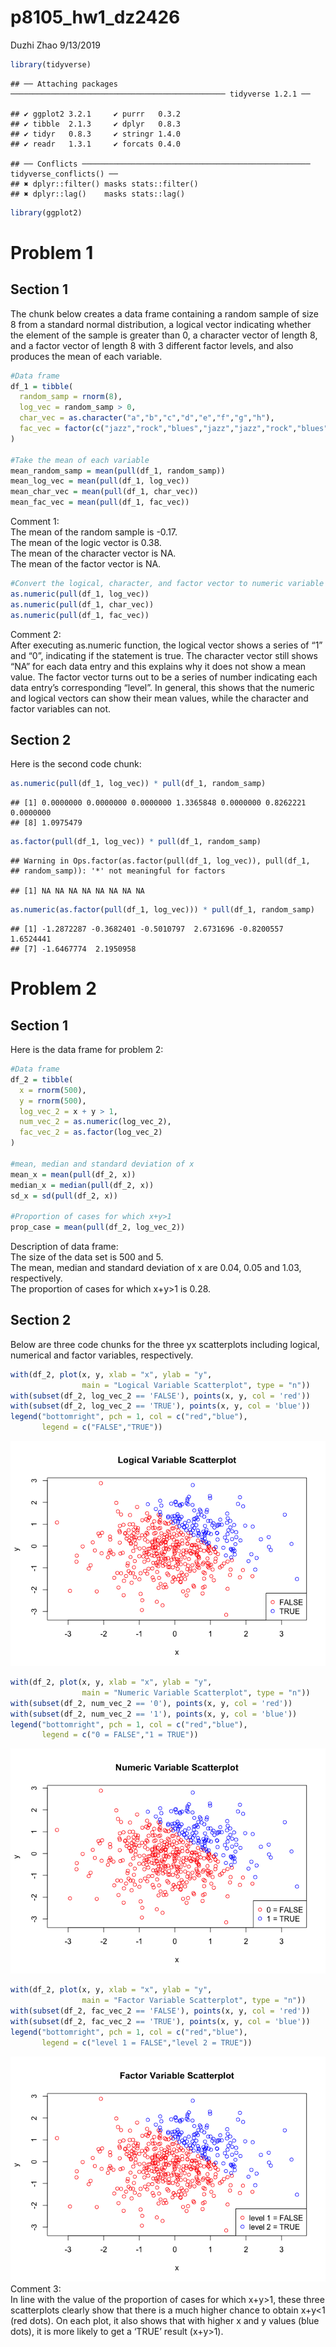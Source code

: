 p8105\_hw1\_dz2426
================
Duzhi Zhao
9/13/2019

``` r
library(tidyverse)
```

    ## ── Attaching packages ──────────────────────────────────────────────── tidyverse 1.2.1 ──

    ## ✔ ggplot2 3.2.1     ✔ purrr   0.3.2
    ## ✔ tibble  2.1.3     ✔ dplyr   0.8.3
    ## ✔ tidyr   0.8.3     ✔ stringr 1.4.0
    ## ✔ readr   1.3.1     ✔ forcats 0.4.0

    ## ── Conflicts ─────────────────────────────────────────────────── tidyverse_conflicts() ──
    ## ✖ dplyr::filter() masks stats::filter()
    ## ✖ dplyr::lag()    masks stats::lag()

``` r
library(ggplot2)
```

# Problem 1

## Section 1

The chunk below creates a data frame containing a random sample of size
8 from a standard normal distribution, a logical vector indicating
whether the element of the sample is greater than 0, a character vector
of length 8, and a factor vector of length 8 with 3 different factor
levels, and also produces the mean of each variable.

``` r
#Data frame
df_1 = tibble(
  random_samp = rnorm(8),
  log_vec = random_samp > 0,
  char_vec = as.character("a","b","c","d","e","f","g","h"),
  fac_vec = factor(c("jazz","rock","blues","jazz","jazz","rock","blues","rock"))
)

#Take the mean of each variable
mean_random_samp = mean(pull(df_1, random_samp))
mean_log_vec = mean(pull(df_1, log_vec))
mean_char_vec = mean(pull(df_1, char_vec))
mean_fac_vec = mean(pull(df_1, fac_vec))
```

Comment 1: <br /> The mean of the random sample is -0.17. <br /> The
mean of the logic vector is 0.38. <br /> The mean of the character
vector is NA. <br /> The mean of the factor vector is NA. <br />

``` r
#Convert the logical, character, and factor vector to numeric variable
as.numeric(pull(df_1, log_vec))
as.numeric(pull(df_1, char_vec))
as.numeric(pull(df_1, fac_vec))
```

Comment 2: <br /> After executing as.numeric function, the logical
vector shows a series of “1” and “0”, indicating if the statement is
true. The character vector still shows “NA” for each data entry and this
explains why it does not show a mean value. The factor vector turns out
to be a series of number indicating each data entry’s corresponding
“level”. In general, this shows that the numeric and logical vectors
can show their mean values, while the character and factor variables can
not.

## Section 2

Here is the second code
    chunk:

``` r
as.numeric(pull(df_1, log_vec)) * pull(df_1, random_samp)
```

    ## [1] 0.0000000 0.0000000 0.0000000 1.3365848 0.0000000 0.8262221 0.0000000
    ## [8] 1.0975479

``` r
as.factor(pull(df_1, log_vec)) * pull(df_1, random_samp)
```

    ## Warning in Ops.factor(as.factor(pull(df_1, log_vec)), pull(df_1,
    ## random_samp)): '*' not meaningful for factors

    ## [1] NA NA NA NA NA NA NA NA

``` r
as.numeric(as.factor(pull(df_1, log_vec))) * pull(df_1, random_samp)
```

    ## [1] -1.2872287 -0.3682401 -0.5010797  2.6731696 -0.8200557  1.6524441
    ## [7] -1.6467774  2.1950958

# Problem 2

## Section 1

Here is the data frame for problem 2:

``` r
#Data frame
df_2 = tibble(
  x = rnorm(500),
  y = rnorm(500),
  log_vec_2 = x + y > 1,
  num_vec_2 = as.numeric(log_vec_2),
  fac_vec_2 = as.factor(log_vec_2)
)

#mean, median and standard deviation of x
mean_x = mean(pull(df_2, x))
median_x = median(pull(df_2, x))
sd_x = sd(pull(df_2, x))

#Proportion of cases for which x+y>1
prop_case = mean(pull(df_2, log_vec_2))
```

Description of data frame: <br /> The size of the data set is 500 and 5.
<br /> The mean, median and standard deviation of x are 0.04, 0.05 and
1.03, respectively. <br /> The proportion of cases for which x+y\>1 is
0.28.

## Section 2

Below are three code chunks for the three yx scatterplots including
logical, numerical and factor variables, respectively.

``` r
with(df_2, plot(x, y, xlab = "x", ylab = "y", 
                main = "Logical Variable Scatterplot", type = "n"))
with(subset(df_2, log_vec_2 == 'FALSE'), points(x, y, col = 'red'))        
with(subset(df_2, log_vec_2 == 'TRUE'), points(x, y, col = 'blue'))
legend("bottomright", pch = 1, col = c("red","blue"), 
       legend = c("FALSE","TRUE"))
```

![](p8105_hw1_dz2426_files/figure-gfm/yx_Logical_scatterplot-1.png)<!-- -->

``` r
with(df_2, plot(x, y, xlab = "x", ylab = "y", 
                main = "Numeric Variable Scatterplot", type = "n"))
with(subset(df_2, num_vec_2 == '0'), points(x, y, col = 'red'))        
with(subset(df_2, num_vec_2 == '1'), points(x, y, col = 'blue'))
legend("bottomright", pch = 1, col = c("red","blue"), 
       legend = c("0 = FALSE","1 = TRUE"))
```

![](p8105_hw1_dz2426_files/figure-gfm/yx_numeric_scatterplot-1.png)<!-- -->

``` r
with(df_2, plot(x, y, xlab = "x", ylab = "y", 
                main = "Factor Variable Scatterplot", type = "n"))
with(subset(df_2, fac_vec_2 == 'FALSE'), points(x, y, col = 'red'))        
with(subset(df_2, fac_vec_2 == 'TRUE'), points(x, y, col = 'blue'))
legend("bottomright", pch = 1, col = c("red","blue"), 
       legend = c("level 1 = FALSE","level 2 = TRUE"))
```

![](p8105_hw1_dz2426_files/figure-gfm/yx_factor_scatterplot-1.png)<!-- -->
Comment 3: <br /> In line with the value of the proportion of cases for
which x+y\>1, these three scatterplots clearly show that there is a much
higher chance to obtain x+y\<1 (red dots). On each plot, it also shows
that with higher x and y values (blue dots), it is more likely to get a
‘TRUE’ result (x+y\>1).
